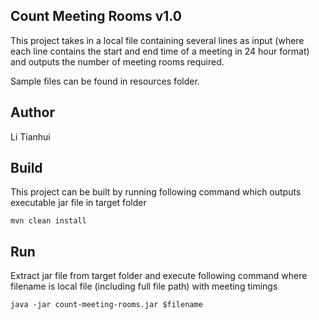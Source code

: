 ## Count Meeting Rooms v1.0
This project takes in a local file containing several lines as input (where each line contains the start and end time of a meeting in 24 hour format) and outputs the number of meeting rooms required.

Sample files can be found in resources folder.

## Author
Li Tianhui

## Build
This project can be built by running following command which outputs executable jar file in target folder

```shell
mvn clean install
```

## Run
Extract jar file from target folder and execute following command where filename is local file (including full file path) with meeting timings

```shell
java -jar count-meeting-rooms.jar $filename
```